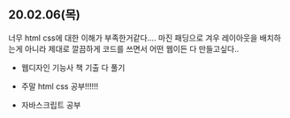## 20.02.06(목)

너무 html css에 대한 이해가 부족한거같다....
마진 패딩으로 겨우 레이아웃을 배치하는게 아니라
제대로 깔끔하게 코드를 쓰면서 어떤 웹이든 다 만들고싶다..

+ 웹디자인 기능사 책 기출 다 풀기

+ 주말 html css 공부!!!!!!

+ 자바스크립트 공부



